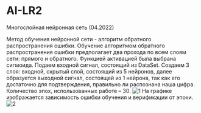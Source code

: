 # AI-LR2
Многослойная нейронная сеть (04.2022)

Метод обучения нейронной сети - алгоритм обратного распространения ошибки. Обучение алгоритмом обратного распространения ошибки предполагает два прохода по всем слоям сети: прямого и обратного. Функцией активацией была выбрана сигмоида. 
Подаем входной сигнал, состоящий из DataSet. Создаем 3 слоя: входной, скрытый слой, состоящий из 5 нейронов, далее образуется выходной сигнал, состоящей из 1 нейрона, так как его достаточно для подтверждения, правильно ли распознана наша цифра. Количество эпох, использованных работе – 30.
![1](https://user-images.githubusercontent.com/51208839/198053787-4fca7d5e-5b57-46b6-82ad-36fb7195d3c2.jpg)
На графике изображается зависимость ошибки обучения и верификации от эпохи.
![2](https://user-images.githubusercontent.com/51208839/198053799-ca8f8c45-8512-4cd3-b493-2a49cacc29a8.jpg)
